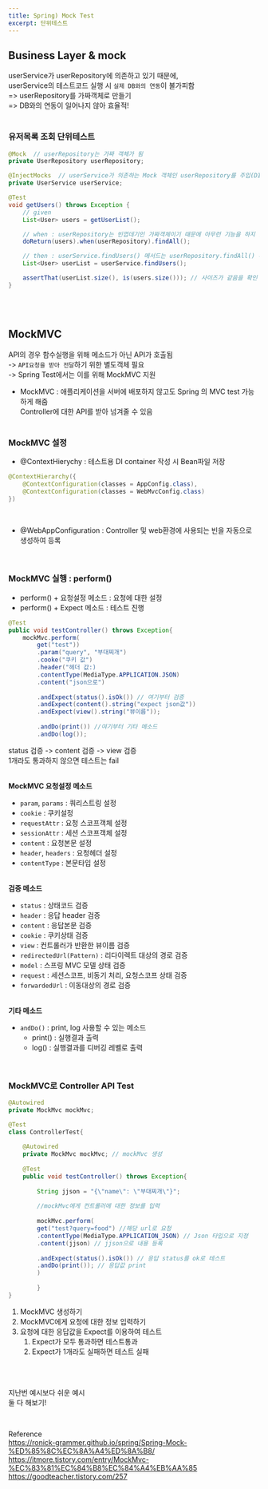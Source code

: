 ```yaml
---
title: Spring) Mock Test
excerpt: 단위테스트
---
```


## Business Layer & mock
userService가 userRepository에 의존하고 있기 때문에,   
userService의 테스트코드 실행 시 `실제 DB와의 연동`이 불가피함  
=> userRepository를 가짜객체로 만들기  
=> DB와의 연동이 일어나지 않아 효율적! <br/><br/>


### 유저목록 조회 단위테스트  

```java
@Mock  // userRepository는 가짜 객체가 됨
private UserRepository userRepository;

@InjectMocks  // userService가 의존하는 Mock 객체인 userRepository를 주입(DI)받음
private UserService userService;

@Test
void getUsers() throws Exception {
    // given
    List<User> users = getUserList();

    // when : userRepository는 빈껍데기인 가짜객체이기 때문에 아무런 기능을 하지 않음 따라서 특정 메서드 호출에 대한 반환값 명시필요
    doReturn(users).when(userRepository).findAll(); 

    // then : userService.findUsers() 메서드는 userRepository.findAll() 메서드가 호출된 반환값을 반환, 그렇기 때문에 users가 위에서 명시한 것처럼 users 가 반환됨
    List<User> userList = userService.findUsers();

    assertThat(userList.size(), is(users.size())); // 사이즈가 같음을 확인
}
```

<br/><br/>

## MockMVC
API의 경우 함수실행을 위해 메소드가 아닌 API가 호출됨  
-> `API요청을 받아 전달`하기 위한 별도객체 필요  
-> Spring Test에서는 이를 위해 MockMVC 지원

- MockMVC : 애플리케이션을 서버에 배포하지 않고도 Spring 의 MVC test 가능하게 해줌  
  Controller에 대한 API를 받아 넘겨줄 수 있음 <br/><br/>
  
### MockMVC 설정
- @ContextHierychy : 테스트용 DI container 작성 시 Bean파일 저장

```java
@ContextHierarchy({
	@ContextConfiguration(classes = AppConfig.class),
    @ContextConfiguration(classes = WebMvcConfig.class)
})
```

<br/>
 
- @WebAppConfiguration : Controller 및 web환경에 사용되는 빈을 자동으로 생성하여 등록

<br/>

### MockMVC 실행 : perform()
- perform() + 요청설정 메소드 : 요청에 대한 설정  
- perform() + Expect 메소드 : 테스트 진행  

```java
@Test
public void testController() throws Exception{
	mockMvc.perform(
        get("test"))
    	.param("query", "부대찌개")
        .cooke("쿠키 값")
        .header("헤더 값:)
        .contentType(MediaType.APPLICATION.JSON)
        .content("json으로")
        
        .andExpect(status().isOk()) // 여기부터 검증
        .andExpect(content().string("expect json값"))
        .andExpect(view().string("뷰이름"));
        
        .andDo(print()) //여기부터 기타 메소드
        .andDo(log());
```

status 검증 -> content 검증 -> view 검증  
1개라도 통과하지 않으면 테스트는 fail <br/><br/>

**MockMVC 요청설정 메소드**   
-  `param`, `params` : 쿼리스트링 설정
-  `cookie` : 쿠키설정
-  `requestAttr` : 요청 스코프객체 설정
-  `sessionAttr` : 세션 스코프객체 설정
-  `content` : 요청본문 설정
-  `header`, `headers` : 요청헤더 설정
-  `contentType` : 본문타입 설정 <br/><br/>

**검증 메소드**  
- `status` : 상태코드 검증
- `header` : 응답 header 검증
- `content` : 응답본문 검증
- `cookie` : 쿠키상태 검증
- `view` : 컨트롤러가 반환한 뷰이름 검증
- `redirectedUrl(Pattern)` : 리다이렉트 대상의 경로 검증
- `model` : 스프링 MVC 모델 상태 검증
- `request` : 세션스코프, 비동기 처리, 요청스코프 상태 검증
- `forwardedUrl` : 이동대상의 경로 검증 <br/><br/>

**기타 메소드**  
- `andDo()` : print, log 사용할 수 있는 메소드
    - print() : 실행결과 출력
    - log() : 실행결과를 디버깅 레벨로 출력

<br/>


### MockMVC로 Controller API Test    

```java
@Autowired
private MockMvc mockMvc;

@Test
class ControllerTest{
	
    @Autowired
    private MockMvc mockMvc; // mockMvc 생성
    
    @Test
    public void testController() throws Exception{
    	
        String jjson = "{\"name\": \"부대찌개\"}";
        
        //mockMvc에게 컨트롤러에 대한 정보를 입력
        
        mockMvc.perform(
        get("test?query=food") //해당 url로 요청
        .contentType(MediaType.APPLICATION_JSON) // Json 타입으로 지정
        .content(jjson) // jjson으로 내용 등록
        
        .andExpect(status().isOk()) // 응답 status를 ok로 테스트
        .andDo(print()); // 응답값 print
        )
        
        }
}
```

1. MockMVC 생성하기
2. MockMVC에게 요청에 대한 정보 입력하기
3. 요청에 대한 응답값을 Expect를 이용하여 테스트
     1. Expect가 모두 통과하면 테스트통과
     2. Expect가 1개라도 실패하면 테스트 실패

<br/><br/>

지난번 예시보다 쉬운 예시  
둘 다 해보기!

<br/>

Reference  
https://ronick-grammer.github.io/spring/Spring-Mock-%ED%85%8C%EC%8A%A4%ED%8A%B8/  
https://itmore.tistory.com/entry/MockMvc-%EC%83%81%EC%84%B8%EC%84%A4%EB%AA%85  
https://goodteacher.tistory.com/257 
<br/>
